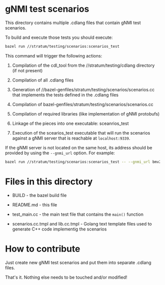 <!--
Copyright 2019 Google LLC
Copyright 2019-present Open Networking Foundation

SPDX-License-Identifier: Apache-2.0
-->

# gNMI test scenarios

This directory contains multiple .cdlang files that contain gNMI test scenarios.

To build and execute those tests you should execute:

```bash
bazel run //stratum/testing/scenarios:scenarios_test
```

This command will trigger the following actions:

1. Compilation of the cdl\_tool from the //stratum/testing/cdlang directory
   (if not present)

1. Compilation of all .cdlang files

1. Generation of //bazel-genfiles/stratum/testing/scenarios/scenarios.cc that
   implements the tests defined in the .cdlang files

1. Compilation of bazel-genfiles/stratum/testing/scenarios/scenarios.cc

1. Compilation of required libraries (like implementation of gNMI protobufs)

1. Linkage of the pieces into one executable: sceanrios\_test

1. Execution of the scearios\_test executable that will run the scenarios
   against a gNMI server that is reachable at `localhost:9339`.

If the gNMI server is not located on the same host, its address should be
provided by using the `--gnmi_url` option. For example:

```bash
bazel run //stratum/testing/scenarios:scenarios_test -- --gnmi_url bmv2.company:9339
```

# Files in this directory

* BUILD - the bazel build file

* README.md - this file

* test\_main.cc - the main test file that contains the `main()` function

* scenarios.cc.tmpl and lib.cc.tmpl - Golang text template files used to
  generate C++ code implementig the scenarios

# How to contribute

Just create new gNMI test scenarios and put them into separate .cdlang files.

That's it. Nothing else needs to be touched and/or modified!
